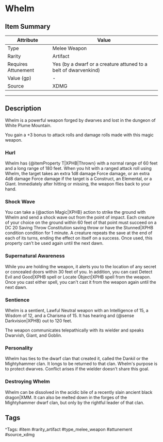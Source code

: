 # Whelm

## Item Summary

| Attribute            | Value                        |
|----------------------|------------------------------|
| Type                 | Melee Weapon |
| Rarity               | Artifact             |
| Requires Attunement  | Yes (by a dwarf or a creature attuned to a belt of dwarvenkind)                |
| Value (gp)           | -    |
| Source               | XDMG |

---

## Description

Whelm is a powerful weapon forged by dwarves and lost in the dungeon of White Plume Mountain.

You gain a +3 bonus to attack rolls and damage rolls made with this magic weapon.

### Hurl

Whelm has {@itemProperty T|XPHB|Thrown} with a normal range of 60 feet and a long range of 180 feet. When you hit with a ranged attack roll using Whelm, the target takes an extra 1d8 damage Force damage, or an extra 4d8 damage Force damage if the target is a Construct, an Elemental, or a Giant. Immediately after hitting or missing, the weapon flies back to your hand.

### Shock Wave

You can take a {@action Magic|XPHB} action to strike the ground with Whelm and send a shock wave out from the point of impact. Each creature of your choice on the ground within 60 feet of that point must succeed on a DC 20 Saving Throw Constitution saving throw or have the Stunned|XPHB condition condition for 1 minute. A creature repeats the save at the end of each of its turns, ending the effect on itself on a success. Once used, this property can't be used again until the next dawn.

### Supernatural Awareness

While you are holding the weapon, it alerts you to the location of any secret or concealed doors within 30 feet of you. In addition, you can cast Detect Evil and Good|XPHB spell or Locate Object|XPHB spell from the weapon. Once you cast either spell, you can't cast it from the weapon again until the next dawn.

### Sentience

Whelm is a sentient, Lawful Neutral weapon with an Intelligence of 15, a Wisdom of 12, and a Charisma of 15. It has hearing and {@sense Darkvision|XPHB} out to 120 feet.

The weapon communicates telepathically with its wielder and speaks Dwarvish, Giant, and Goblin.

### Personality

Whelm has ties to the dwarf clan that created it, called the Dankil or the Mightyhammer clan. It longs to be returned to that clan. Whelm's purpose is to protect dwarves. Conflict arises if the wielder doesn't share this goal.

### Destroying Whelm

Whelm can be dissolved in the acidic bile of a recently slain ancient black dragon|XMM. It can also be melted down in the forges of the Mightyhammer dwarf clan, but only by the rightful leader of that clan.

## Tags

^Tags: #item #rarity_artifact #type_melee_weapon #attunement #source_xdmg